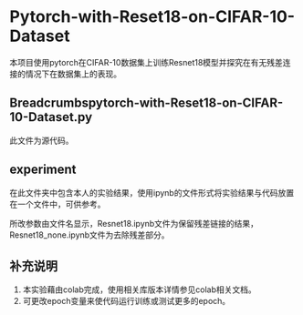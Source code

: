 # Pytorch-with-Reset18-on-CIFAR-10-Dataset
本项目使用pytorch在CIFAR-10数据集上训练Resnet18模型并探究在有无残差连接的情况下在数据集上的表现。
## Breadcrumbspytorch-with-Reset18-on-CIFAR-10-Dataset.py
此文件为源代码。
## experiment
在此文件夹中包含本人的实验结果，使用ipynb的文件形式将实验结果与代码放置在一个文件中，可供参考。

所改参数由文件名显示，Resnet18.ipynb文件为保留残差链接的结果，Resnet18_none.ipynb文件为去除残差部分。

## 补充说明
1. 本实验藉由colab完成，使用相关库版本详情参见colab相关文档。
2. 可更改epoch变量来使代码运行训练或测试更多的epoch。
